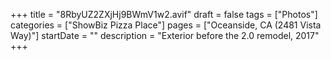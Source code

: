 +++
title = "8RbyUZ2ZXjHj9BWmV1w2.avif"
draft = false
tags = ["Photos"]
categories = ["ShowBiz Pizza Place"]
pages = ["Oceanside, CA (2481 Vista Way)"]
startDate = ""
description = "Exterior before the 2.0 remodel, 2017"
+++
